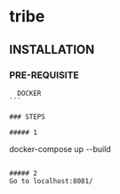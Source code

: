 # tribe

## INSTALLATION

### PRE-REQUISITE

````
  DOCKER
```

### STEPS

##### 1
````
  docker-compose up --build
`````

##### 2
Go to localhost:8081/
